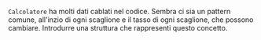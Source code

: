 `Calcolatore` ha molti dati cablati nel codice.
Sembra ci sia un pattern comune, all'inzio di ogni scaglione e il tasso di ogni scaglione, che possono cambiare. 
Introdurre una struttura che rappresenti questo concetto. 